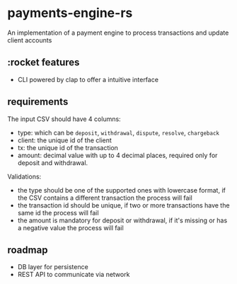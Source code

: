 # payments-engine-rs
An implementation of a payment engine to process transactions and update client accounts


## :rocket features 
- CLI powered by clap to offer a intuitive interface

## requirements 

The input CSV should have 4 columns:
- type: which can be `deposit`, `withdrawal`, `dispute`, `resolve`, `chargeback`
- client: the unique id of the client
- tx: the unique id of the transaction
- amount: decimal value with up to 4 decimal places, required only for deposit and withdrawal. 

Validations:
- the type should be one of the supported ones with lowercase format, if the CSV contains a different transaction the process will fail
- the transaction id should be unique, if two or more transactions have the same id the process will fail
- the amount is mandatory for deposit or withdrawal, if it's missing or has a negative value the process will fail

## roadmap
- DB layer for persistence
- REST API to communicate via network
